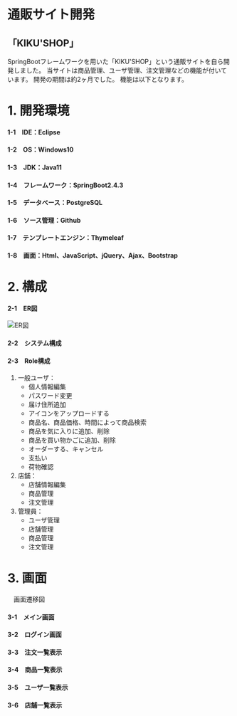 # 通販サイト開発
## 「KIKU'SHOP」
SpringBootフレームワークを用いた「KIKU'SHOP」という通販サイトを自ら開発しました。
当サイトは商品管理、ユーザ管理、注文管理などの機能が付いています。 開発の期間は約2ヶ月でした。
機能は以下となります。









































# 1. 開発環境
#### 1-1　IDE：Eclipse

#### 1-2　OS：Windows10

#### 1-3　JDK：Java11

#### 1-4　フレームワーク：SpringBoot2.4.3

#### 1-5　データベース：PostgreSQL

#### 1-6　ソース管理：Github

#### 1-7　テンプレートエンジン：Thymeleaf

#### 1-8　画面：Html、JavaScript、jQuery、Ajax、Bootstrap


# 2. 構成
#### 2-1　ER図


![ER図](C:\Users\呉青芳\Desktop\KIKUSHOP\er.png)



#### 2-2　システム構成




#### 2-3　Role構成

1. 一般ユーザ：
     - 個人情報編集
     - パスワード変更
     - 届け住所追加
     - アイコンをアップロードする
     - 商品名、商品価格、時間によって商品検索
     - 商品を気に入りに追加、削除
     - 商品を買い物かごに追加、削除
     - オーダーする、キャンセル
     - 支払い
     - 荷物確認
2. 店舗：
     - 店舗情報編集
     - 商品管理
     - 注文管理
3. 管理員：
     - ユーザ管理
     - 店舗管理
     - 商品管理
     - 注文管理

# 3. 画面
　画面遷移図
　
　
#### 3-1　メイン画面


#### 3-2　ログイン画面


#### 3-3　注文一覧表示

#### 3-4　商品一覧表示

#### 3-5　ユーザ一覧表示

#### 3-6　店舗一覧表示



